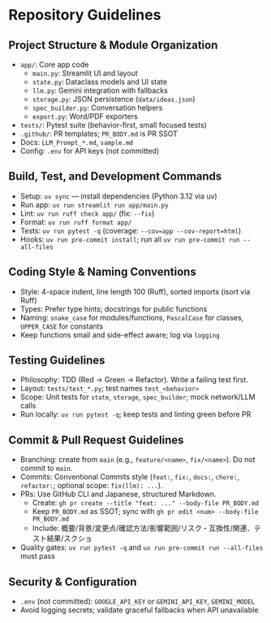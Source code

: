# Repository Guidelines

## Project Structure & Module Organization
- `app/`: Core app code
  - `main.py`: Streamlit UI and layout
  - `state.py`: Dataclass models and UI state
  - `llm.py`: Gemini integration with fallbacks
  - `storage.py`: JSON persistence (`data/ideas.json`)
  - `spec_builder.py`: Conversation helpers
  - `export.py`: Word/PDF exporters
- `tests/`: Pytest suite (behavior-first, small focused tests)
- `.github/`: PR templates; `PR_BODY.md` is PR SSOT
- Docs: `LLM_Prompt_*.md`, `sample.md`
- Config: `.env` for API keys (not committed)

## Build, Test, and Development Commands
- Setup: `uv sync` — install dependencies (Python 3.12 via uv)
- Run app: `uv run streamlit run app/main.py`
- Lint: `uv run ruff check app/` (fix: `--fix`)
- Format: `uv run ruff format app/`
- Tests: `uv run pytest -q` (coverage: `--cov=app --cov-report=html`)
- Hooks: `uv run pre-commit install`; run all `uv run pre-commit run --all-files`

## Coding Style & Naming Conventions
- Style: 4-space indent, line length 100 (Ruff), sorted imports (isort via Ruff)
- Types: Prefer type hints; docstrings for public functions
- Naming: `snake_case` for modules/functions, `PascalCase` for classes, `UPPER_CASE` for constants
- Keep functions small and side-effect aware; log via `logging`

## Testing Guidelines
- Philosophy: TDD (Red → Green → Refactor). Write a failing test first.
- Layout: `tests/test_*.py`; test names `test_<behavior>`
- Scope: Unit tests for `state`, `storage`, `spec_builder`; mock network/LLM calls
- Run locally: `uv run pytest -q`; keep tests and linting green before PR

## Commit & Pull Request Guidelines
- Branching: create from `main` (e.g., `feature/<name>`, `fix/<name>`). Do not commit to `main`.
- Commits: Conventional Commits style (`feat:`, `fix:`, `docs:`, `chore:`, `refactor:`; optional scope: `fix(llm): ...`).
- PRs: Use GitHub CLI and Japanese, structured Markdown.
  - Create: `gh pr create --title "feat: ..." --body-file PR_BODY.md`
  - Keep `PR_BODY.md` as SSOT; sync with `gh pr edit <num> --body-file PR_BODY.md`
  - Include: 概要/背景/変更点/確認方法/影響範囲/リスク・互換性/関連、テスト結果/スクショ
- Quality gates: `uv run pytest -q` and `uv run pre-commit run --all-files` must pass

## Security & Configuration
- `.env` (not committed): `GOOGLE_API_KEY` or `GEMINI_API_KEY`, `GEMINI_MODEL`
- Avoid logging secrets; validate graceful fallbacks when API unavailable
